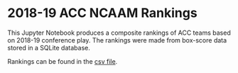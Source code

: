 # 2018-19 ACC NCAAM Rankings

This Jupyter Notebook produces a composite rankings of ACC teams based on 2018-19 conference play. The rankings were made from box-score data stored in a SQLite database. 

Rankings can be found in the [csv file](https://github.com/zlessner/ACC_1819_Rankings/blob/master/ACCRankings1819.csv).